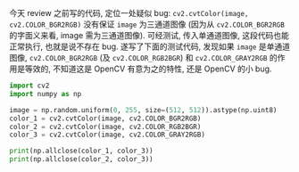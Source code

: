 今天 review 之前写的代码, 定位一处疑似 bug: `cv2.cvtColor(image, cv2.COLOR_BGR2RGB)` 没有保证 `image` 为三通道图像 (因为从 `cv2.COLOR_BGR2RGB` 的字面义来看, image 需为三通道图像). 可经测试, 传入单通道图像, 这段代码也能正常执行, 也就是说不存在 bug. 遂写了下面的测试代码, 发现如果 `image` 是单通道图像, `cv2.COLOR_BGR2RGB` (及 `cv2.COLOR_RGB2BGR`) 和 `cv2.COLOR_GRAY2RGB` 的作用是等效的, 不知道这是 OpenCV 有意为之的特性, 还是 OpenCV 的小 bug.
```python
import cv2
import numpy as np

image = np.random.uniform(0, 255, size=(512, 512)).astype(np.uint8)
color_1 = cv2.cvtColor(image, cv2.COLOR_BGR2RGB)
color_2 = cv2.cvtColor(image, cv2.COLOR_RGB2BGR)
color_3 = cv2.cvtColor(image, cv2.COLOR_GRAY2RGB)

print(np.allclose(color_1, color_3))
print(np.allclose(color_2, color_3))
```
